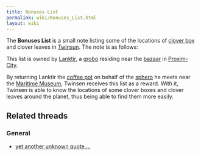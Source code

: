```yaml
---
title: Bonuses List
permalink: wiki/Bonuses_List.html
layout: wiki
---
```


The **Bonuses List** is a small note listing some of the locations of
[clover box](clover_box "wikilink") and clover leaves in
[Twinsun](Twinsun "wikilink"). The note is as follows:

This list is owned by [Lanktir](Lanktir "wikilink"), a
[grobo](grobo "wikilink") residing near the
[bazaar](Proxima_Island_bazaar "wikilink") in
[Proxim-City](Proxim-City "wikilink").

By returning Lanktir the [coffee pot](coffee_pot "wikilink") on behalf
of the [sphero](sphero "wikilink") he meets near the [Maritime
Museum](Maritime_Museum "wikilink"), Twinsen receives this list as a
reward. With it, Twinsen is able to know the locations of some clover
boxes and clover leaves around the planet, thus being able to find them
more easily.

## Related threads

### General

- [yet another unknown
  quote....](https://forum.magicball.net/showthread.php?t=536)
